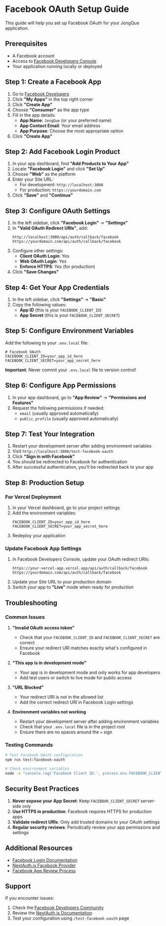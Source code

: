# Facebook OAuth Setup Guide

This guide will help you set up Facebook OAuth for your JongQue application.

## Prerequisites

- A Facebook account
- Access to [Facebook Developers Console](https://developers.facebook.com/)
- Your application running locally or deployed

## Step 1: Create a Facebook App

1. Go to [Facebook Developers](https://developers.facebook.com/)
2. Click **"My Apps"** in the top right corner
3. Click **"Create App"**
4. Choose **"Consumer"** as the app type
5. Fill in the app details:
   - **App Name**: `JongQue` (or your preferred name)
   - **App Contact Email**: Your email address
   - **App Purpose**: Choose the most appropriate option
6. Click **"Create App"**

## Step 2: Add Facebook Login Product

1. In your app dashboard, find **"Add Products to Your App"**
2. Locate **"Facebook Login"** and click **"Set Up"**
3. Choose **"Web"** as the platform
4. Enter your Site URL:
   - For development: `http://localhost:3000`
   - For production: `https://yourdomain.com`
5. Click **"Save"** and **"Continue"**

## Step 3: Configure OAuth Settings

1. In the left sidebar, click **"Facebook Login"** → **"Settings"**
2. In **"Valid OAuth Redirect URIs"**, add:
   ```
   http://localhost:3000/api/auth/callback/facebook
   https://yourdomain.com/api/auth/callback/facebook
   ```
3. Configure other settings:
   - **Client OAuth Login**: Yes
   - **Web OAuth Login**: Yes
   - **Enforce HTTPS**: Yes (for production)
4. Click **"Save Changes"**

## Step 4: Get Your App Credentials

1. In the left sidebar, click **"Settings"** → **"Basic"**
2. Copy the following values:
   - **App ID** (this is your `FACEBOOK_CLIENT_ID`)
   - **App Secret** (this is your `FACEBOOK_CLIENT_SECRET`)

## Step 5: Configure Environment Variables

Add the following to your `.env.local` file:

```env
# Facebook OAuth
FACEBOOK_CLIENT_ID=your_app_id_here
FACEBOOK_CLIENT_SECRET=your_app_secret_here
```

**Important**: Never commit your `.env.local` file to version control!

## Step 6: Configure App Permissions

1. In your app dashboard, go to **"App Review"** → **"Permissions and Features"**
2. Request the following permissions if needed:
   - `email` (usually approved automatically)
   - `public_profile` (usually approved automatically)

## Step 7: Test Your Integration

1. Restart your development server after adding environment variables
2. Visit `http://localhost:3000/test-facebook-oauth`
3. Click **"Sign in with Facebook"**
4. You should be redirected to Facebook for authentication
5. After successful authentication, you'll be redirected back to your app

## Step 8: Production Setup

### For Vercel Deployment

1. In your Vercel dashboard, go to your project settings
2. Add the environment variables:
   ```
   FACEBOOK_CLIENT_ID=your_app_id_here
   FACEBOOK_CLIENT_SECRET=your_app_secret_here
   ```
3. Redeploy your application

### Update Facebook App Settings

1. In Facebook Developers Console, update your OAuth redirect URIs:
   ```
   https://your-vercel-app.vercel.app/api/auth/callback/facebook
   https://yourdomain.com/api/auth/callback/facebook
   ```
2. Update your Site URL to your production domain
3. Switch your app to **"Live"** mode when ready for production

## Troubleshooting

### Common Issues

1. **"Invalid OAuth access token"**
   - Check that your `FACEBOOK_CLIENT_ID` and `FACEBOOK_CLIENT_SECRET` are correct
   - Ensure your redirect URI matches exactly what's configured in Facebook

2. **"This app is in development mode"**
   - Your app is in development mode and only works for app developers
   - Add test users or switch to live mode for public access

3. **"URL Blocked"**
   - Your redirect URI is not in the allowed list
   - Add the correct redirect URI in Facebook Login settings

4. **Environment variables not working**
   - Restart your development server after adding environment variables
   - Check that your `.env.local` file is in the project root
   - Ensure there are no spaces around the `=` sign

### Testing Commands

```bash
# Test Facebook OAuth configuration
npm run test:facebook-oauth

# Check environment variables
node -e "console.log('Facebook Client ID:', process.env.FACEBOOK_CLIENT_ID ? 'Set' : 'Missing')"
```

## Security Best Practices

1. **Never expose your App Secret**: Keep `FACEBOOK_CLIENT_SECRET` server-side only
2. **Use HTTPS in production**: Facebook requires HTTPS for production apps
3. **Validate redirect URIs**: Only add trusted domains to your OAuth settings
4. **Regular security reviews**: Periodically review your app permissions and settings

## Additional Resources

- [Facebook Login Documentation](https://developers.facebook.com/docs/facebook-login/)
- [NextAuth.js Facebook Provider](https://next-auth.js.org/providers/facebook)
- [Facebook App Review Process](https://developers.facebook.com/docs/app-review/)

## Support

If you encounter issues:

1. Check the [Facebook Developers Community](https://developers.facebook.com/community/)
2. Review the [NextAuth.js Documentation](https://next-auth.js.org/)
3. Test your configuration using `/test-facebook-oauth` page
